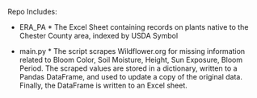 Repo Includes: 

* ERA_PA * The Excel Sheet containing records on plants native to the Chester County area, indexed by USDA Symbol  

* main.py * The script scrapes Wildflower.org for missing information related to Bloom Color, Soil Moisture, Height, Sun Exposure, Bloom Period. The scraped values
are stored in a dictionary, written to a Pandas DataFrame, and used to update a copy of the original data. Finally, the DataFrame is written to an Excel sheet. 